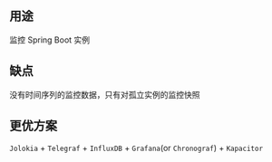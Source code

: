 ## 用途
监控 Spring Boot 实例

## 缺点

没有时间序列的监控数据，只有对孤立实例的监控快照

## 更优方案
`Jolokia` + `Telegraf` + `InfluxDB` + `Grafana`(or `Chronograf`) + `Kapacitor`


